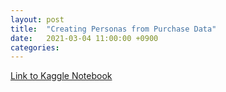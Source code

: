```yaml
---
layout: post
title:  "Creating Personas from Purchase Data"
date:   2021-03-04 11:00:00 +0900
categories:
---
```


[Link to Kaggle Notebook](https://www.kaggle.com/valencia21/creating-personas-from-e-commerce-data)
